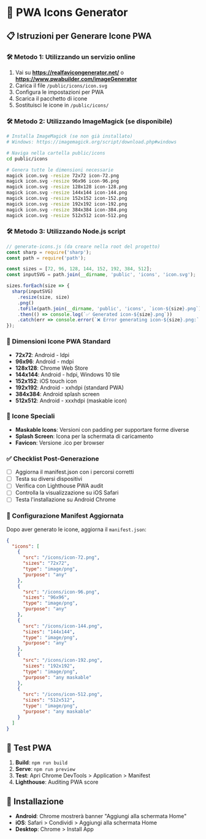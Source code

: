 # 🎨 PWA Icons Generator

## 📋 Istruzioni per Generare Icone PWA

### 🛠️ Metodo 1: Utilizzando un servizio online
1. Vai su **https://realfavicongenerator.net/** o **https://www.pwabuilder.com/imageGenerator**
2. Carica il file `/public/icons/icon.svg`
3. Configura le impostazioni per PWA
4. Scarica il pacchetto di icone
5. Sostituisci le icone in `/public/icons/`

### 🛠️ Metodo 2: Utilizzando ImageMagick (se disponibile)
```bash
# Installa ImageMagick (se non già installato)
# Windows: https://imagemagick.org/script/download.php#windows

# Naviga nella cartella public/icons
cd public/icons

# Genera tutte le dimensioni necessarie
magick icon.svg -resize 72x72 icon-72.png
magick icon.svg -resize 96x96 icon-96.png
magick icon.svg -resize 128x128 icon-128.png
magick icon.svg -resize 144x144 icon-144.png
magick icon.svg -resize 152x152 icon-152.png
magick icon.svg -resize 192x192 icon-192.png
magick icon.svg -resize 384x384 icon-384.png
magick icon.svg -resize 512x512 icon-512.png
```

### 🛠️ Metodo 3: Utilizzando Node.js script
```javascript
// generate-icons.js (da creare nella root del progetto)
const sharp = require('sharp');
const path = require('path');

const sizes = [72, 96, 128, 144, 152, 192, 384, 512];
const inputSVG = path.join(__dirname, 'public', 'icons', 'icon.svg');

sizes.forEach(size => {
  sharp(inputSVG)
    .resize(size, size)
    .png()
    .toFile(path.join(__dirname, 'public', 'icons', `icon-${size}.png`))
    .then(() => console.log(`✅ Generated icon-${size}.png`))
    .catch(err => console.error(`❌ Error generating icon-${size}.png:`, err));
});
```

### 📱 Dimensioni Icone PWA Standard
- **72x72**: Android - ldpi
- **96x96**: Android - mdpi  
- **128x128**: Chrome Web Store
- **144x144**: Android - hdpi, Windows 10 tile
- **152x152**: iOS touch icon
- **192x192**: Android - xxhdpi (standard PWA)
- **384x384**: Android splash screen
- **512x512**: Android - xxxhdpi (maskable icon)

### 🎯 Icone Speciali
- **Maskable Icons**: Versioni con padding per supportare forme diverse
- **Splash Screen**: Icona per la schermata di caricamento
- **Favicon**: Versione .ico per browser

### ✅ Checklist Post-Generazione
- [ ] Aggiorna il manifest.json con i percorsi corretti
- [ ] Testa su diversi dispositivi
- [ ] Verifica con Lighthouse PWA audit
- [ ] Controlla la visualizzazione su iOS Safari
- [ ] Testa l'installazione su Android Chrome

### 🔧 Configurazione Manifest Aggiornata
Dopo aver generato le icone, aggiorna il `manifest.json`:

```json
{
  "icons": [
    {
      "src": "/icons/icon-72.png",
      "sizes": "72x72",
      "type": "image/png",
      "purpose": "any"
    },
    {
      "src": "/icons/icon-96.png",
      "sizes": "96x96", 
      "type": "image/png",
      "purpose": "any"
    },
    {
      "src": "/icons/icon-144.png",
      "sizes": "144x144",
      "type": "image/png",
      "purpose": "any"
    },
    {
      "src": "/icons/icon-192.png",
      "sizes": "192x192",
      "type": "image/png",
      "purpose": "any maskable"
    },
    {
      "src": "/icons/icon-512.png",
      "sizes": "512x512",
      "type": "image/png", 
      "purpose": "any maskable"
    }
  ]
}
```

## 🚀 Test PWA
1. **Build**: `npm run build`
2. **Serve**: `npm run preview`  
3. **Test**: Apri Chrome DevTools > Application > Manifest
4. **Lighthouse**: Auditing PWA score

## 📱 Installazione
- **Android**: Chrome mostrerà banner "Aggiungi alla schermata Home"
- **iOS**: Safari > Condividi > Aggiungi alla schermata Home
- **Desktop**: Chrome > Install App
